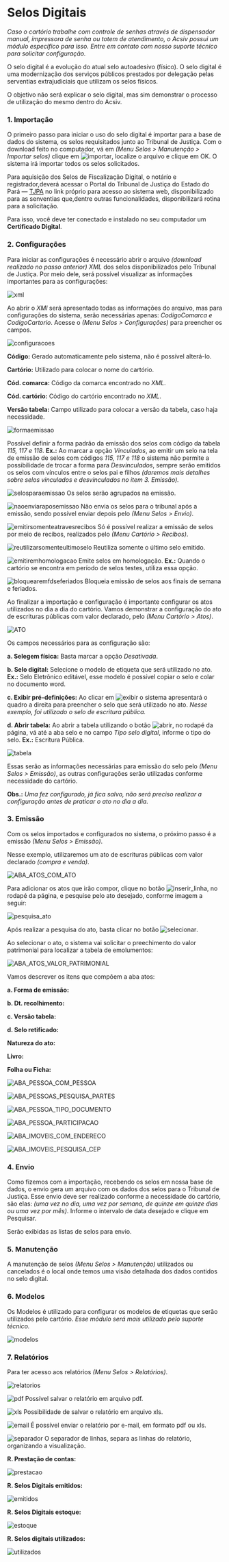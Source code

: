# Selos Digitais

*Caso o cartório trabalhe com controle de senhas através de dispensador manual, impressora de senha ou totem de atendimento, o Acsiv possui um módulo específico para isso. Entre em contato com nosso suporte técnico para solicitar configuração.*

O selo digital é a evolução do atual selo autoadesivo (físico). O selo digital é uma modernização dos serviços públicos prestados por delegação pelas serventias extrajudiciais que utilizam os selos físicos.

O objetivo não será explicar o selo digital, mas sim demonstrar o processo de utilização do mesmo dentro do Acsiv.


### 1. Importação


O primeiro passo para iniciar o uso do selo digital é importar para a base de dados do sistema, os selos requisitados junto ao Tribunal de Justiça. Com o download feito no computador, vá em  *(Menu Selos > Manutenção > Importar selos)*  clique em ![importar](https://github.com/gislenetavaresacsiv/SelosDigitais/blob/main/IMAGENS/BOTOES/IMPORTAR_SELOS.PNG), localize o arquivo e clique em OK. O sistema irá importar todos os selos solicitados. 

 Para aquisição dos Selos de Fiscalização Digital, o notárío e registrador,deverá acessar o Portal do Tribunal de Justiça do Estado do Pará — [TJPA](https://www.tjpa.jus.br/) no link próprio para acesso ao sistema web, disponibilizado para as senventias que,dentre outras funcionalidades, disponibilizará rotina para a solicitação.
 
 Para isso, você deve ter conectado e instalado no seu computador um **Certificado Digital**.


### 2. Configurações

Para iniciar as configurações é necessário abrir o arquivo *(download realizado no passo anterior)* *XML* dos selos disponibilizados pelo Tribunal de Justiça. Por meio dele, será possível visualizar as informações importantes para as configurações:



![xml](https://github.com/gislenetavaresacsiv/SelosDigitais/blob/main/IMAGENS/CONFIGURACOES/XML.PNG)

Ao abrir o *XMl* será apresentado todas as informações do arquivo, mas para configurações do sistema, serão necessárias apenas: *CodigoComarca e CodigoCartorio*. Acesse o *(Menu Selos > Configurações)* para preencher os campos.



![configuracoes](https://github.com/gislenetavaresacsiv/SelosDigitais/blob/main/IMAGENS/CONFIGURACOES/CONFIGURACOES.PNG)



**Código:** Gerado automaticamente pelo sistema, não é possível alterá-lo.

**Cartório:** Utilizado para colocar o nome do cartório.

**Cód. comarca:** Código da comarca encontrado no *XML*.

**Cód. cartório:** Código do cartório encontrado no *XML*.

**Versão tabela:** Campo utilizado para colocar a versão da tabela, caso haja necessidade.


![formaemissao](https://github.com/gislenetavaresacsiv/SelosDigitais/blob/main/IMAGENS/CONFIGURACOES/FORMA_EMISSAO.PNG) 

Possível definir a forma padrão da emissão dos selos com código da tabela *115, 117 e 118*. **Ex.:** Ao marcar a opção *Vinculados*, ao emitir um selo na tela de emissão de selos com códigos *115, 117 e 118* o sistema não permite a possibilidade de trocar a forma para *Desvinculados*, sempre serão emitidos os selos com vínculos entre o selos pai e filhos *(daremos mais detalhes sobre selos vinculados e desvinculados no item 3. Emissão).*

![selosparaemissao](https://github.com/gislenetavaresacsiv/SelosDigitais/blob/main/IMAGENS/CHECKBOX/AGRUPAR_SELOS_PARA_EMISSAO.PNG) Os selos serão agrupados na emissão.

![naoenviaraposemissao](https://github.com/gislenetavaresacsiv/SelosDigitais/blob/main/IMAGENS/CHECKBOX/NAO_ENVIAR_SELOS_APOS_EMISSAO.PNG) Não envia os selos para o tribunal após a emissão, sendo possível enviar depois pelo *(Menu Selos > Envio)*.

![emitirsomenteatravesrecibos](https://github.com/gislenetavaresacsiv/SelosDigitais/blob/main/IMAGENS/CHECKBOX/EMITIR_SELOS_SOMENTE_ATRAVES_RECIBOS.PNG) Só é possível realizar a emissão de selos por meio de recibos, realizados pelo *(Menu Cartório > Recibos)*.

![reutilizarsomenteultimoselo](https://github.com/gislenetavaresacsiv/SelosDigitais/blob/main/IMAGENS/CHECKBOX/REUTILIZAR_SOMENTE_ULTIMO_SELO_EMITIDO.PNG) Reutiliza somente o último selo emitido.

![emitiremhomologacao](https://github.com/gislenetavaresacsiv/SelosDigitais/blob/main/IMAGENS/CHECKBOX/EMITIR_SELOS_EM_HOMOLOGACAO.PNG) Emite selos em homologação. **Ex.:** Quando o cartório se encontra em período de selos testes, utiliza essa opção.

![bloquearemfdseferiados](https://github.com/gislenetavaresacsiv/SelosDigitais/blob/main/IMAGENS/CHECKBOX/BLOQUEAR_EMISSAO_SELOS_AOS_FDS_FERIADOS.PNG) Bloqueia emissão de selos aos finais de semana e feriados.

Ao finalizar a importação e configuração é importante configurar os atos utilizados no dia a dia do cartório. Vamos demonstrar a configuração do ato de escrituras públicas com valor declarado, pelo *(Menu Cartório > Atos)*.


![ATO](https://github.com/gislenetavaresacsiv/SelosDigitais/blob/main/IMAGENS/CONFIGURACOES/CONFIGURACAO_ATO.PNG)

Os campos necessários para as configuração são: 

**a. Selegem física:** Basta marcar a opção *Desativada*.

**b. Selo digital:** Selecione o modelo de etiqueta que será utilizado no ato. **Ex.:** Selo Eletrônico editável, esse modelo é possível copiar o selo e colar no documento word.

**c. Exibir pré-definições:** Ao clicar em ![exibir](https://github.com/gislenetavaresacsiv/SelosDigitais/blob/main/IMAGENS/BOTOES/EXIBIR_PRE_DEFINICOES.PNG) o sistema apresentará o quadro a direita para preencher o selo que será utilizado no ato. *Nesse exemplo, foi utilizado o selo de escritura pública.*

**d. Abrir tabela:** Ao abrir a tabela utilizando o botão ![abrir](https://github.com/gislenetavaresacsiv/SelosDigitais/blob/main/IMAGENS/BOTOES/ABRIR.PNG), no rodapé da página, vá até a aba selo e no campo *Tipo selo digital*, informe o tipo do selo. **Ex.:** Escritura Pública.

![tabela](https://github.com/gislenetavaresacsiv/SelosDigitais/blob/main/IMAGENS/CONFIGURACOES/TABELA.PNG)

Essas serão as informações necessárias para emissão do selo pelo *(Menu Selos > Emissão)*, as outras configurações serão utilizadas conforme necessidade do cartório.

**Obs.:** *Uma fez configurado, já fica salvo, não será preciso realizar a configuração antes de praticar o ato no dia a dia.*

### 3. Emissão

Com os selos importados e configurados no sistema, o próximo passo é a emissão *(Menu Selos > Emissão)*.

Nesse exemplo, utilizaremos um ato de escrituras públicas com valor declarado *(compra e venda)*.


![ABA_ATOS_COM_ATO](https://github.com/gislenetavaresacsiv/SelosDigitais/blob/main/IMAGENS/EMISSAO/ABA_ATOS_COM_ATO.PNG)

Para adicionar os atos que irão compor, clique no botão ![inserir_linha](https://github.com/gislenetavaresacsiv/SelosDigitais/blob/main/IMAGENS/BOTOES/INSERIR_LINHA.PNG), no rodapé da página, e pesquise pelo ato desejado, conforme imagem a seguir:

![pesquisa_ato](https://github.com/gislenetavaresacsiv/SelosDigitais/blob/main/IMAGENS/EMISSAO/ABA_ATOS_BUSCA.PNG)


Após realizar a pesquisa do ato, basta clicar no botão ![selecionar](https://github.com/gislenetavaresacsiv/SelosDigitais/blob/main/IMAGENS/BOTOES/SELECIONAR.PNG). 

Ao selecionar o ato, o sistema vai solicitar o preechimento do valor patrimonial para localizar a tabela de emolumentos:

![ABA_ATOS_VALOR_PATRIMONIAL](https://github.com/gislenetavaresacsiv/SelosDigitais/blob/main/IMAGENS/EMISSAO/ABA_ATOS_VALOR_PATRIMONIAL.PNG)

Vamos descrever os itens que compõem a aba atos:


**a. Forma de emissão:**

**b. Dt. recolhimento:**

**c. Versão tabela:**

**d. Selo retificado:**

**Natureza do ato:**

**Livro:**

**Folha ou Ficha:**

![ABA_PESSOA_COM_PESSOA](https://github.com/gislenetavaresacsiv/SelosDigitais/blob/main/IMAGENS/EMISSAO/ABA_PESSOA_COM_PESSOA.PNG)

![ABA_PESSOAS_PESQUISA_PARTES](https://github.com/gislenetavaresacsiv/SelosDigitais/blob/main/IMAGENS/EMISSAO/ABA_PESSOAS_PESQUISA_PARTES.PNG)

![ABA_PESSOA_TIPO_DOCUMENTO](https://github.com/gislenetavaresacsiv/SelosDigitais/blob/main/IMAGENS/EMISSAO/ABA_PESSOA_TIPO_DOCUMENTO.png)

![ABA_PESSOA_PARTICIPACAO](https://github.com/gislenetavaresacsiv/SelosDigitais/blob/main/IMAGENS/EMISSAO/ABA_PESSOA_PARTICIPACAO.png)

![ABA_IMOVEIS_COM_ENDERECO](https://github.com/gislenetavaresacsiv/SelosDigitais/blob/main/IMAGENS/EMISSAO/ABA_IMOVEIS_COM_ENDERECO.PNG)

![ABA_IMOVEIS_PESQUISA_CEP](https://github.com/gislenetavaresacsiv/SelosDigitais/blob/main/IMAGENS/EMISSAO/ABA_IMOVEIS_PESQUISA_CEP.PNG)




### 4. Envio

Como fizemos com a importação, recebendo os selos em nossa base de dados, o envio gera um arquivo com os dados dos selos para o Tribunal de Justiça. Esse envio deve ser realizado conforme a necessidade do cartório, são elas: *(uma vez no dia, uma vez por semana, de quinze em quinze dias ou uma vez por mês)*. Informe o intervalo de data desejado e clique em Pesquisar.

Serão exibidas as listas de selos para envio.

### 5. Manutenção

A manutenção de selos *(Menu Selos > Manutenção)* utilizados ou cancelados é o local onde temos uma visão detalhada dos dados contidos no selo digital.

### 6. Modelos

Os Modelos é utilizado para configurar os modelos de etiquetas que serão utilizados pelo cartório. *Esse módulo será mais utilizado pelo suporte técnico.*


![modelos](https://github.com/gislenetavaresacsiv/SelosDigitais/blob/main/IMAGENS/MODELOS/MODELOS.PNG)

### 7. Relatórios

Para ter acesso aos relatórios *(Menu Selos > Relatórios)*.


![relatorios](https://github.com/gislenetavaresacsiv/SelosDigitais/blob/main/IMAGENS/RELATORIOS/RELATORIOS.png)



![pdf](https://github.com/gislenetavaresacsiv/SelosDigitais/blob/main/IMAGENS/BOTOES/SALVA_PDF.PNG) Possível salvar o relatório em arquivo pdf.

![xls](https://github.com/gislenetavaresacsiv/SelosDigitais/blob/main/IMAGENS/BOTOES/SALVA_XLS.PNG) Possibilidade de salvar o relatório em arquivo xls.

![email](https://github.com/gislenetavaresacsiv/SelosDigitais/blob/main/IMAGENS/BOTOES/ENVIA_EMAIL.PNG) É possível enviar o relatório por e-mail, em formato pdf ou xls.

![separador](https://github.com/gislenetavaresacsiv/SelosDigitais/blob/main/IMAGENS/CHECKBOX/SEPARADOR_LINHAS.PNG) O separador de linhas, separa as linhas do relatório, organizando a visualização.

**R. Prestação de contas:**

![prestacao](https://github.com/gislenetavaresacsiv/SelosDigitais/blob/main/IMAGENS/RELATORIOS/R_PRESTACAO_CONTA/PRESTACAO.PNG)

**R. Selos Digitais emitidos:**

![emitidos](https://github.com/gislenetavaresacsiv/SelosDigitais/blob/main/IMAGENS/RELATORIOS/R_SELOS_DIGITAIS_EMITIDOS/PRINCIPAL.PNG)

**R. Selos Digitais estoque:**

![estoque](https://github.com/gislenetavaresacsiv/SelosDigitais/blob/main/IMAGENS/RELATORIOS/R_SELOS_DIGITAIS_ESTOQUE/PRINCIPAL.PNG)

**R. Selos digitais utilizados:**

![utilizados](https://github.com/gislenetavaresacsiv/SelosDigitais/blob/main/IMAGENS/RELATORIOS/R_SELOS_DIGITAIS_UTILIZADOS/PRINCIPAL.PNG)




![]()
